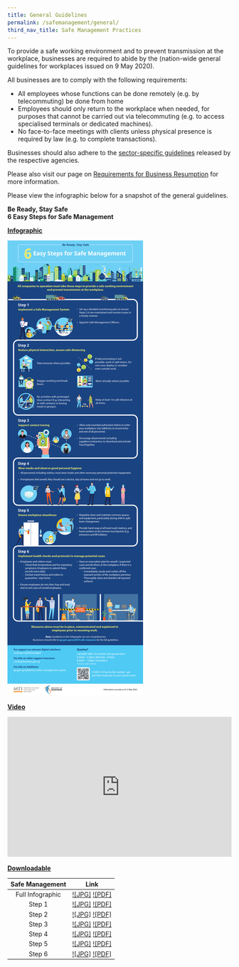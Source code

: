 ```yaml
---
title: General Guidelines
permalink: /safemanagement/general/
third_nav_title: Safe Management Practices
---
```


To provide a safe working environment and to prevent transmission at the workplace, businesses are required to abide by the (nation-wide general guidelines for workplaces issued on 9 May 2020).

All businesses are to comply with the following requirements: 
- All employees whose functions can be done remotely (e.g. by telecommuting) be done from home 
- Employees should only return to the workplace when needed, for purposes that cannot be carried out via telecommuting (e.g. to access specialised terminals or dedicated machines).
- No face-to-face meetings with clients unless physical presence is required by law (e.g. to complete transactions).

Businesses should also adhere to the <a href="/safemanagement/sector/">sector-specific guidelines</a> released by the respective agencies.

Please also visit our page on <a href="/safemanagement/sector/">Requirements for Business Resumption</a> for more information.

Please view the infographic below for a snapshot of the general guidelines.


**Be Ready, Stay Safe**<br>
**6 Easy Steps for Safe Management**

**<ins>Infographic</ins>**

[![Safe Management Practices](/images/safemanagement.jpg)](/safemanagement/general/)

**<ins>Video</ins>**

<iframe width="100%" height="315" src="https://www.youtube.com/embed/Gu1w_Yz21JE" frameborder="0" allow="accelerometer; autoplay; encrypted-media; gyroscope; picture-in-picture" allowfullscreen></iframe>

**<ins>Downloadable</ins>**

| Safe Management  |                                 Link                                  |
| :--------------: | :-------------------------------------------------------------------: |
| Full Infographic | [![JPG]](/safemanagement/general/) [![PDF]](/safemanagement/general/) |
|      Step 1      | [![JPG]](/safemanagement/general/) [![PDF]](/safemanagement/general/) |
|      Step 2      | [![JPG]](/safemanagement/general/) [![PDF]](/safemanagement/general/) |
|      Step 3      | [![JPG]](/safemanagement/general/) [![PDF]](/safemanagement/general/) |
|      Step 4      | [![JPG]](/safemanagement/general/) [![PDF]](/safemanagement/general/) |
|      Step 5      | [![JPG]](/safemanagement/general/) [![PDF]](/safemanagement/general/) |
|      Step 6      | [![JPG]](/safemanagement/general/) [![PDF]](/safemanagement/general/) |
